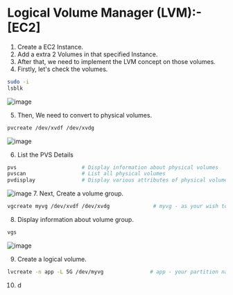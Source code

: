 # Logical Volume Manager (LVM):- [EC2]

1. Create a EC2 Instance.
2. Add a extra 2 Volumes in that specified Instance.
3. After that, we need to implement the LVM concept on those volumes.
4. Firstly, let's check the volumes.
```sh
sudo -i
lsblk
```
![image](https://github.com/fourtimes/linux/assets/91359308/9252b09b-b25f-4592-b501-cfa73eeae60d)

5. Then, We need to convert to physical volumes.
```sh
pvcreate /dev/xvdf /dev/xvdg
```
![image](https://github.com/fourtimes/linux/assets/91359308/ba9dc986-4c1f-415e-b79e-7e97ad182671)

6. List the PVS Details
```sh
pvs                     # Display information about physical volumes
pvscan                  # List all physical volumes
pvdisplay               # Display various attributes of physical volume(s)
```
![image](https://github.com/fourtimes/linux/assets/91359308/cdb66f77-82c6-47f0-92af-5a9b1f11bd78)
7. Next, Create a volume group.
```sh
vgcreate myvg /dev/xvdf /dev/xvdg              # myvg - as your wish to put volume group.
```
8. Display information about volume group.
```sh
vgs
```
![image](https://github.com/fourtimes/linux/assets/91359308/672b1dd1-54ea-4916-b8bf-26e1d47615d5)

9. Create a logical volume.
```sh
lvcreate -n app -L 5G /dev/myvg               # app - your partition name, 5G - allocate 5G storage, myvg - volume group
```
10. d
